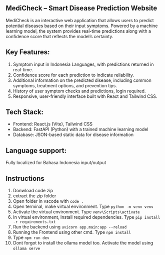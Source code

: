 ## MediCheck – Smart Disease Prediction Website
MediCheck is an interactive web application that allows users to predict potential diseases based on their input symptoms. Powered by a machine learning model, the system provides real-time predictions along with a confidence score that reflects the model’s certainty.
## Key Features:
1. Symptom input in Indonesia Languages, with predictions returned in real-time.
2. Confidence score for each prediction to indicate reliability.
3. Additional information on the predicted disease, including common symptoms, treatment options, and prevention tips.
4. History of user symptom checks and predictions, login required.
5. Responsive, user-friendly interface built with React and Tailwind CSS.
## Tech Stack:
- Frontend: React.js (Vite), Tailwind CSS
- Backend: FastAPI (Python) with a trained machine learning model
- Database: JSON-based static data for disease information
## Language support: 
Fully localized for Bahasa Indonesia input/output

## Instructions
1. Donwload code zip
2. extract the zip folder
3. Open folder in vscode with `code .`
4. Open terminal, make virtual environment. Type `python -m venv venv`
5. Activate the virtual environment. Type `venv\Scripts\activate`
6. In virtual environment, Install required dependencies. Type `pip install -r requirements.txt`
7. Run the backend using `uvicorn app.main:app --reload`
8. Running the Frontend using other cmd. Type `npm install`
9. Type `npm run dev`
10. Dont forgot to install the ollama model too. Activate the model using `ollama serve`


